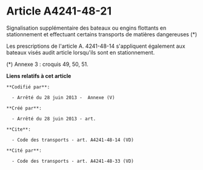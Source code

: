 # Article A4241-48-21

Signalisation supplémentaire des bateaux ou engins flottants en stationnement et effectuant certains transports de matières
dangereuses (*) 

Les prescriptions de l'article A. 4241-48-14 s'appliquent également aux bateaux visés audit article lorsqu'ils sont en
stationnement. 

(*) Annexe 3 : croquis 49, 50, 51.

**Liens relatifs à cet article**

	**Codifié par**:

	  - Arrêté du 28 juin 2013 -  Annexe (V)

	**Créé par**:

	  - Arrêté du 28 juin 2013 - art.

	**Cite**:

	  - Code des transports - art. A4241-48-14 (VD)

	**Cité par**:

	  - Code des transports - art. A4241-48-33 (VD)
